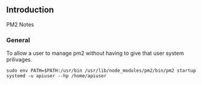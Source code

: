## Introduction

PM2 Notes

### General

To allow a user to manage pm2 without having to give that user system prilivages.

```
sudo env PATH=$PATH:/usr/bin /usr/lib/node_modules/pm2/bin/pm2 startup systemd -u apiuser --hp /home/apiuser
```
